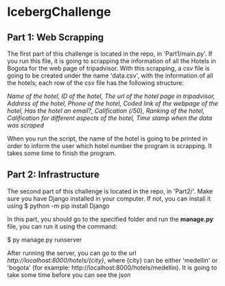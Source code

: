 # IcebergChallenge

## Part 1: Web Scrapping

The first part of this challenge is located in the repo, in 'Part1/main.py'. If you run this file, it is going to scrapping the information of all the Hotels in Bogota for the web page of tripadvisor. With this scrapping, a csv file is going to be created under the name 'data.csv', with the information of all the hotels; each row of the csv file has the following structure:

 *Name of the hotel, ID of the hotel, The url of the hotel page in tripadvisor, Address of the hotel, Phone of the hotel, Coded link of the webpage of the hotel, Has the hotel an email?, Calification (/50), Ranking of the hotel, Calification for different aspects of the hotel, Time stamp when the data was scraped*
 
 When you run the script, the name of the hotel is going to be printed in order to inform the user which hotel number the program is scrapping. It takes some time to finish the program.
 
 ## Part 2: Infrastructure
 
 The second part of this challenge is located in the repo, in 'Part2/'. Make sure you have Django installed in your computer. If not, you can install it using
 $ python -m pip install Django

In this part, you should go to the specified folder and run the **manage.py** file, you can run it using the command:

$ py manage.py runserver

After running the server, you can go to the url *http://localhost:8000/hotels/{city}*, where {city} can be either 'medellin' or 'bogota' (for example: http://localhost:8000/hotels/medellin). It is going to take some time before you can see the json




